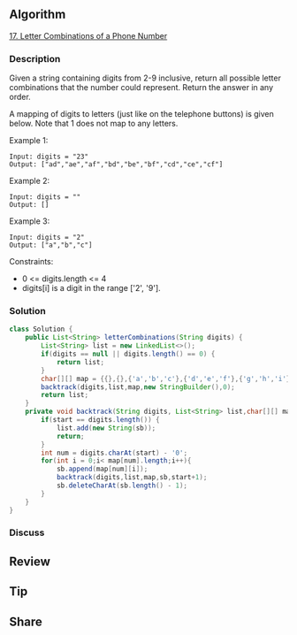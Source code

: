 ## Algorithm

[17. Letter Combinations of a Phone Number](https://leetcode.com/problems/letter-combinations-of-a-phone-number/)

### Description

Given a string containing digits from 2-9 inclusive, return all possible letter combinations that the number could represent. Return the answer in any order.

A mapping of digits to letters (just like on the telephone buttons) is given below. Note that 1 does not map to any letters.


Example 1:

```
Input: digits = "23"
Output: ["ad","ae","af","bd","be","bf","cd","ce","cf"]
```

Example 2:

```
Input: digits = ""
Output: []
```

Example 3:

```
Input: digits = "2"
Output: ["a","b","c"]
```

Constraints:

- 0 <= digits.length <= 4
- digits[i] is a digit in the range ['2', '9'].

### Solution

```java
class Solution {
    public List<String> letterCombinations(String digits) {
        List<String> list = new LinkedList<>();
        if(digits == null || digits.length() == 0) {
            return list;
        }
        char[][] map = {{},{},{'a','b','c'},{'d','e','f'},{'g','h','i'},{'j','k','l'},{'m','n','o'},{'p','q','r','s'},{'t','u','v'},{'w','x','y','z'}};
        backtrack(digits,list,map,new StringBuilder(),0);
        return list;
    }
    private void backtrack(String digits, List<String> list,char[][] map, StringBuilder sb, int start){
        if(start == digits.length()) {
            list.add(new String(sb));
            return;
        }
        int num = digits.charAt(start) - '0';
        for(int i = 0;i< map[num].length;i++){
            sb.append(map[num][i]);
            backtrack(digits,list,map,sb,start+1);
            sb.deleteCharAt(sb.length() - 1);
        }
    }
}
```

### Discuss

## Review


## Tip


## Share
